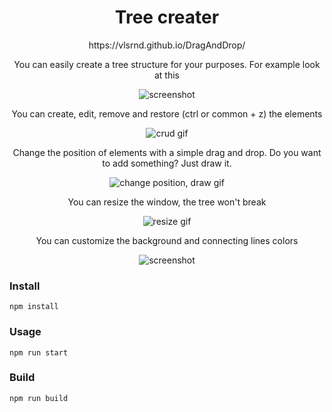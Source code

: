 <h1 align="center">Tree creater</h1>
<p align="center"></p>
<p align="center">https://vlsrnd.github.io/DragAndDrop/</p>

<p align="center">You can easily create a tree structure for your purposes. For example look at this</p>
<p align="center"><img src="https://i.ibb.co/5rnRWGN/tree-creator-01.png" alt="screenshot"></p>
<p align="center">You can create, edit, remove and restore (ctrl or common + z) the elements</p>
<p align="center"><img src="https://i.ibb.co/P18fzJ9/tree-creator-remove.gif" alt="crud gif"></p>
<p align="center">Сhange the position of elements with a simple drag and drop. Do you want to add something? Just draw it.</p>
<p align="center"><img src="https://i.ibb.co/B2dpvx9/tree-creator-move.gif" alt="change position, draw gif"></p>
<p align="center">You can resize the window, the tree won't break</p>
<p align="center"><img src="https://i.ibb.co/C5kfSJX/tree-creator-resize.gif" alt="resize gif"></p>
<p align="center">You can customize the background and connecting lines colors</p>
<p align="center"><img src="https://i.ibb.co/tBB3cbN/tree-creator-settings.gif" alt="screenshot"></p>

### Install
```
npm install
```
### Usage
```
npm run start
```
### Build
```
npm run build
```
